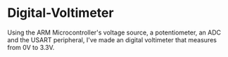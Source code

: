 # Digital-Voltimeter
Using the ARM Microcontroller's voltage source, a potentiometer, an ADC and the USART peripheral, I've made an digital voltimeter that measures from 0V to 3.3V.

